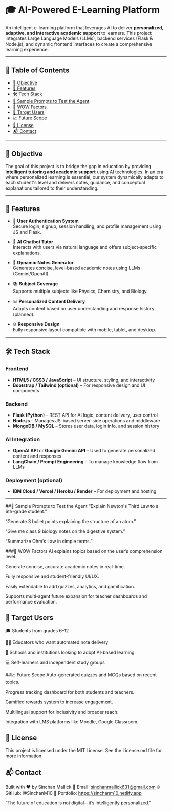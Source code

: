 # 🎓 AI-Powered E-Learning Platform

An intelligent e-learning platform that leverages AI to deliver **personalized, adaptive, and interactive academic support** to learners. This project integrates Large Language Models (LLMs), backend services (Flask & Node.js), and dynamic frontend interfaces to create a comprehensive learning experience.

---

## 📌 Table of Contents

- [🎯 Objective](#-objective)
- [🧠 Features](#-features)
- [🛠️ Tech Stack](#-tech-stack)
- [🧪 Sample Prompts to Test the Agent](#-sample-prompts-to-test-the-agent)
- [🌟 WOW Factors](#-wow-factors)
- [👥 Target Users](#-target-users)
- [📈 Future Scope](#-future-scope)
- [🧾 License](#-license)
- [📬 Contact](#-contact)

---

## 🎯 Objective

The goal of this project is to bridge the gap in education by providing **intelligent tutoring and academic support** using AI technologies. In an era where personalized learning is essential, our system dynamically adapts to each student's level and delivers notes, guidance, and conceptual explanations tailored to their understanding.

---

## 🧠 Features

- 🔐 **User Authentication System**  
  Secure login, signup, session handling, and profile management using JS and Flask.

- 🤖 **AI Chatbot Tutor**  
  Interacts with users via natural language and offers subject-specific explanations.

- 📄 **Dynamic Notes Generator**  
  Generates concise, level-based academic notes using LLMs (Gemini/OpenAI).

- 📚 **Subject Coverage**  
  Supports multiple subjects like Physics, Chemistry, and Biology.

- 📊 **Personalized Content Delivery**  
  Adapts content based on user understanding and response history (planned).

- 🌐 **Responsive Design**  
  Fully responsive layout compatible with mobile, tablet, and desktop.

---

## 🛠️ Tech Stack

### Frontend
- **HTML5 / CSS3 / JavaScript** – UI structure, styling, and interactivity
- **Bootstrap / Tailwind (optional)** – For responsive design and UI components

### Backend
- **Flask (Python)** – REST API for AI logic, content delivery, user control
- **Node.js** – Manages JS-based server-side operations and middleware
- **MongoDB / MySQL** – Stores user data, login info, and session history

### AI Integration
- **OpenAI API** or **Google Gemini API** – Used to generate personalized content and responses
- **LangChain / Prompt Engineering** – To manage knowledge flow from LLMs

### Deployment (optional)
- **IBM Cloud / Vercel / Heroku / Render** – For deployment and hosting

---

##🧪 Sample Prompts to Test the Agent
“Explain Newton's Third Law to a 6th-grade student.”

“Generate 3 bullet points explaining the structure of an atom.”

“Give me class 9 biology notes on the digestive system.”

“Summarize Ohm's Law in simple terms.”

###🌟 WOW Factors
AI explains topics based on the user’s comprehension level.

Generate concise, accurate academic notes in real-time.

Fully responsive and student-friendly UI/UX.

Easily extendable to add quizzes, analytics, and gamification.

Supports multi-agent future expansion for teacher dashboards and performance evaluation.

## 👥 Target Users
🎓 Students from grades 6–12

🧑‍🏫 Educators who want automated note delivery

🏫 Schools and institutions looking to adopt AI-based learning

💻 Self-learners and independent study groups

##📈 Future Scope
Auto-generated quizzes and MCQs based on recent topics.

Progress tracking dashboard for both students and teachers.

Gamified rewards system to increase engagement.

Multilingual support for inclusivity and broader reach.

Integration with LMS platforms like Moodle, Google Classroom.

## 🧾 License
This project is licensed under the MIT License. See the License.md file for more information.

## 📬 Contact
Built with ❤️ by Sinchan Mallick
📧 Email: sinchanmallick631@gmail.com
🌐 GitHub: @SinchanM10
🔗 Portfolio: https://sinchanm10.netlify.app

“The future of education is not digital—it’s intelligently personalized.”
